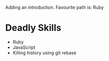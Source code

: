 Adding an introduction.
Favourite path is: Ruby

Deadly Skills
=====
* Ruby
* JavaScript
* Killing history using git rebase
